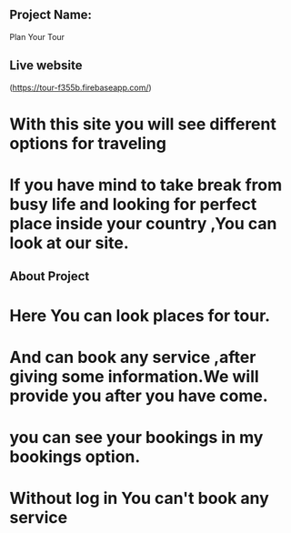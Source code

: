 ## Project Name:
Plan Your Tour
## Live website 
(https://tour-f355b.firebaseapp.com/)
# With this site you will see different options for traveling
# If you have mind to take break from busy life and looking for perfect place inside your country ,You can look at our site.
## About Project
# Here You can look places for tour.
# And can book any service ,after giving some information.We will provide you after you have come.
# you can see your bookings in my bookings option.
# Without log in You can't book any service
 